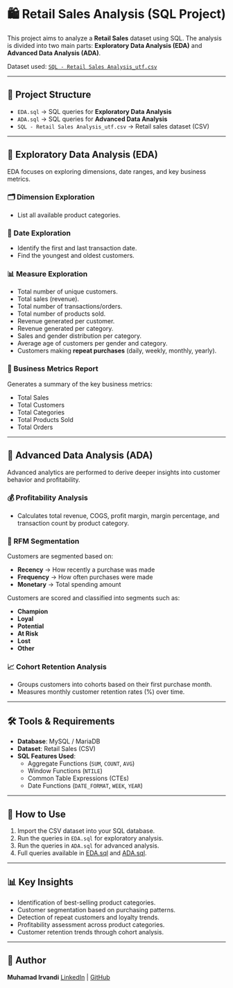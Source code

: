 # 🛍️ Retail Sales Analysis (SQL Project)

This project aims to analyze a **Retail Sales** dataset using SQL. The analysis is divided into two main parts: **Exploratory Data Analysis (EDA)** and **Advanced Data Analysis (ADA)**.  

Dataset used: [`SQL - Retail Sales Analysis_utf.csv`](./datasets/SQL%20-%20Retail%20Sales%20Analysis_utf%20.csv)  

---

## 📂 Project Structure
- `EDA.sql` → SQL queries for **Exploratory Data Analysis**  
- `ADA.sql` → SQL queries for **Advanced Data Analysis**  
- `SQL - Retail Sales Analysis_utf.csv` → Retail sales dataset (CSV)  

---


## 🔎 Exploratory Data Analysis (EDA)
EDA focuses on exploring dimensions, date ranges, and key business metrics.  

### 🗂️ Dimension Exploration
- List all available product categories.  

### 📅 Date Exploration
- Identify the first and last transaction date.  
- Find the youngest and oldest customers.  

### 📊 Measure Exploration
- Total number of unique customers.  
- Total sales (revenue).  
- Total number of transactions/orders.  
- Total number of products sold.  
- Revenue generated per customer.  
- Revenue generated per category.  
- Sales and gender distribution per category.  
- Average age of customers per gender and category.  
- Customers making **repeat purchases** (daily, weekly, monthly, yearly).  

### 📑 Business Metrics Report
Generates a summary of the key business metrics:
- Total Sales  
- Total Customers  
- Total Categories  
- Total Products Sold  
- Total Orders  

---

## 🚀 Advanced Data Analysis (ADA)
Advanced analytics are performed to derive deeper insights into customer behavior and profitability.  

### 💰 Profitability Analysis
- Calculates total revenue, COGS, profit margin, margin percentage, and transaction count by product category.  

### 🧩 RFM Segmentation
Customers are segmented based on:  
- **Recency** → How recently a purchase was made  
- **Frequency** → How often purchases were made  
- **Monetary** → Total spending amount  

Customers are scored and classified into segments such as:  
- **Champion**  
- **Loyal**  
- **Potential**  
- **At Risk**  
- **Lost**  
- **Other**  

### 📈 Cohort Retention Analysis
- Groups customers into cohorts based on their first purchase month.  
- Measures monthly customer retention rates (%) over time.  

---

## 🛠️ Tools & Requirements
- **Database**: MySQL / MariaDB  
- **Dataset**: Retail Sales (CSV)  
- **SQL Features Used**:
  - Aggregate Functions (`SUM`, `COUNT`, `AVG`)  
  - Window Functions (`NTILE`)  
  - Common Table Expressions (CTEs)  
  - Date Functions (`DATE_FORMAT`, `WEEK`, `YEAR`)  

---

## 📌 How to Use
1. Import the CSV dataset into your SQL database.  
2. Run the queries in `EDA.sql` for exploratory analysis.  
3. Run the queries in `ADA.sql` for advanced analysis. 
4. Full queries available in [EDA.sql](./scripts/EDA.sql) and [ADA.sql](./scripts/ADA.sql).
 

---

## 📊 Key Insights
- Identification of best-selling product categories.  
- Customer segmentation based on purchasing patterns.  
- Detection of repeat customers and loyalty trends.  
- Profitability assessment across product categories.  
- Customer retention trends through cohort analysis.  

---

## 👤 Author
**Muhamad Irvandi** 
[LinkedIn](https://www.linkedin.com/in/irvandddi/) | [GitHub](https://github.com/irpan06)